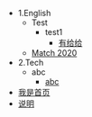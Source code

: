 - 1.English
    - Test
        - test1
            - [有给给](/1.English/Test/test1/test2.md)
    - [Match 2020](/1.English/studioclass.md)
- 2.Tech
    - abc
        - [abc](/2.Tech/abc/1.md)
- [我是首页](/README.md)
- [说明](/guide.md)